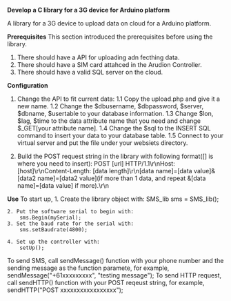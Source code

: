 **Develop a C library for a 3G device for Arduino platform**

A library for a 3G device to upload data on cloud for a Arduino platform. 

**Prerequisites**
This section introduced the prerequisites before using the library.

1. There should have a API for uploading adn fecthing data. 
2. There should have a SIM card attahced in the Arudion Controller.
3. There should have a valid SQL server on the cloud.

**Configuration**
1. Change the API to fit current data:
	1.1 Copy the upload.php and give it a new name.
	1.2 Change the $dbusername, $dbpassword, $server, $dbname, $usertable to your database information.
	1.3 Change $lon, $lag, $time to the data attribute name that you need and change $_GET[your attribute name].
	1.4 Change the $sql to the INSERT SQL command to insert your data to your database table.
	1.5 Connect to your virtual server and put the file under your websiets directory.
 
2. Build the POST request string in the library with following format([] is where you need to insert):
	POST [url] HTTP/1.1\r\nHost: [host]\r\nContent-Length: [data length]\r\n[data name]=[data value]&[data2 name]=[data2 value](if more than 1 data, and repeat &[data name]=[data value] if more).\r\n

**Use**
To start up,
	1. Create the library object with:
		SMS_lib sms = SMS_lib();
  
  	2. Put the software serial to begin with:
		sms.Begin(mySerial);
  	3. Set the baud rate for the serial with:
		sms.setBaudrate(4800);
  
  	4. Set up the controller with:
		setUp();
To send SMS, 
	call sendMessage() function with your phone number and the sending message as the function paramete, for example,
	sendMessage("+61xxxxxxxxx", "testing message");
To send HTTP request,
	call sendHTTP() function with your POST reqeust string, for example,
	sendHTTP("POST xxxxxxxxxxxxxxxxx");


